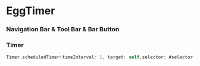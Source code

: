 # EggTimer
### Navigation Bar & Tool Bar & Bar Button
### Timer
````swift
Timer.scheduledTimer(timeInterval: 1, target: self,selector: #selector(ViewController.processTimer), userInfo: nil, repeats: true) 
````
